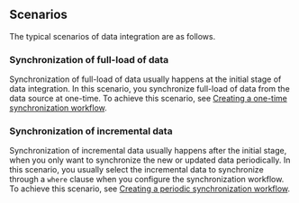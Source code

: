 ## Scenarios

The typical scenarios of data integration are as follows.

### Synchronization of full-load of data

Synchronization of full-load of data usually happens at the initial stage of data integration. In this scenario, you synchronize full-load of data from the data source at one-time. To achieve this scenario, see [Creating a one-time synchronization workflow](creating_scratch_onetime).

### Synchronization of incremental data

Synchronization of incremental data usually happens after the initial stage, when you only want to synchronize the new or updated data periodically. In this scenario, you usually select the incremental data to synchronize through a `where` clause when you configure the synchronization workflow. To achieve this scenario, see [Creating a periodic synchronization workflow](creating_scratch_periodic).
